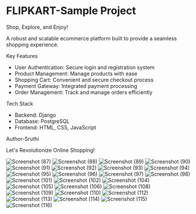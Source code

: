 # FLIPKART-Sample Project

Shop, Explore, and Enjoy!

A robust and scalable ecommerce platform built to provide a seamless shopping experience.

Key Features

- User Authentication: Secure login and registration system
- Product Management: Manage products with ease
- Shopping Cart: Convenient and secure checkout process
- Payment Gateway: Integrated payment processing
- Order Management: Track and manage orders efficiently

Tech Stack

- Backend: Django
- Database: PostgreSQL
- Frontend: HTML, CSS, JavaScript

 Author-Sruthi

Let's Revolutionize Online Shopping!

![Screenshot (87)](https://github.com/user-attachments/assets/a3a70545-741f-42ee-9fb9-4eea22947509)
![Screenshot (88)](https://github.com/user-attachments/assets/7a392280-cfaa-47d5-8483-6df50810b560)
![Screenshot (89)](https://github.com/user-attachments/assets/dbcfb30d-cb62-4b27-b387-78cb79b7f30d)
![Screenshot (90)](https://github.com/user-attachments/assets/62a73eeb-6044-4f82-a633-b3ea2f19766d)
![Screenshot (91)](https://github.com/user-attachments/assets/787fc7a5-3906-4eee-8861-087eb154ca64)
![Screenshot (92)](https://github.com/user-attachments/assets/2fa7d0a9-9285-42c9-bafe-696d6c2489ae)
![Screenshot (93)](https://github.com/user-attachments/assets/a2b257e8-a934-4c60-873b-46f9c0d347c5)
![Screenshot (94)](https://github.com/user-attachments/assets/baaf356e-9450-40fd-aa56-26a287a17318)
![Screenshot (95)](https://github.com/user-attachments/assets/f72abeb8-c310-41e6-8624-2e40c83ea772)
![Screenshot (96)](https://github.com/user-attachments/assets/bd374dc2-7c1f-4c85-b6c7-20a92ceb2620)
![Screenshot (97)](https://github.com/user-attachments/assets/bae99fa5-c958-425b-b12d-fca445e109a4)
![Screenshot (98)](https://github.com/user-attachments/assets/a043897b-957b-4a6a-897c-8191bf5cd693)
![Screenshot (101)](https://github.com/user-attachments/assets/941ec04f-8d67-46d1-92e5-f70a7e9e9e6d)
![Screenshot (102)](https://github.com/user-attachments/assets/e0929133-6be4-45b8-a9a3-626728e08fb2)
![Screenshot (104)](https://github.com/user-attachments/assets/b857fef8-a303-42c8-858b-4d808c00e11b)
![Screenshot (105)](https://github.com/user-attachments/assets/370bdcb5-a89f-4739-955f-a4749fa962fe)
![Screenshot (106)](https://github.com/user-attachments/assets/48c0e027-1bb6-4723-be74-871cdc5b3d6d)
![Screenshot (108)](https://github.com/user-attachments/assets/c0d5eca1-de01-4c4d-b006-d038551559d1)
![Screenshot (109)](https://github.com/user-attachments/assets/a7d089d0-2af0-4078-a909-96f3a455071e)
![Screenshot (110)](https://github.com/user-attachments/assets/c3f52c0b-930f-427d-849a-75f551280b6a)
![Screenshot (112)](https://github.com/user-attachments/assets/9080f25b-9e06-405f-9bef-cac08254c906)
![Screenshot (113)](https://github.com/user-attachments/assets/3c3b0e74-42bc-4d1d-beb4-d1e66e1e6b7f)
![Screenshot (114)](https://github.com/user-attachments/assets/ddcaecb9-a0a7-49a9-bb57-e596a48e8d08)
![Screenshot (115)](https://github.com/user-attachments/assets/b1c86fb9-3fbe-4de2-970f-6f3ca3380e4b)
![Screenshot (116)](https://github.com/user-attachments/assets/3b05765d-35ee-4f17-92ca-b2dfaca6a204)


